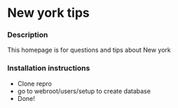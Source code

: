 New york tips
================
### Description
This homepage is for questions and tips about New york

### Installation instructions
* Clone repro
* go to webroot/users/setup to create database
* Done!
